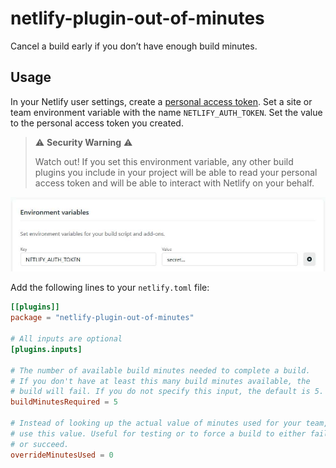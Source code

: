 # netlify-plugin-out-of-minutes

Cancel a build early if you don&#x02bc;t have enough build minutes.

## Usage

In your Netlify user settings, create a [personal access token][a]. Set a site or team environment variable with the
name `NETLIFY_AUTH_TOKEN`. Set the value to the personal access token you created.

[a]: https://app.netlify.com/user/applications#personal-access-tokens

> :warning: **Security Warning** :warning:
>
> Watch out! If you set this environment variable, any other build plugins you include in your project will be able to
> read your personal access token and will be able to interact with Netlify on your behalf.

![Netlify environment variable][b]

[b]: netlify-environment-variable.jpg

Add the following lines to your `netlify.toml` file:

```toml
[[plugins]]
package = "netlify-plugin-out-of-minutes"

# All inputs are optional
[plugins.inputs]

# The number of available build minutes needed to complete a build.
# If you don't have at least this many build minutes available, the
# build will fail. If you do not specify this input, the default is 5.
buildMinutesRequired = 5

# Instead of looking up the actual value of minutes used for your team,
# use this value. Useful for testing or to force a build to either fail
# or succeed.
overrideMinutesUsed = 0
```
